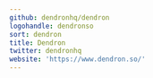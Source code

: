 ```yaml
---
github: dendronhq/dendron
logohandle: dendronso
sort: dendron
title: Dendron
twitter: dendronhq
website: 'https://www.dendron.so/'
---
```


